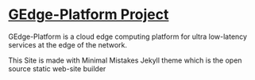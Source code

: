 # [GEdge-Platform Project](https://gedge-platform.github.io)

GEdge-Platform is a cloud edge computing platform for ultra low-latency services at the edge of the network.

This Site is made with Minimal Mistakes Jekyll theme which is the open source static web-site builder
